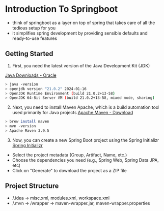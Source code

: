 # Introduction To Springboot

- think of springboot as a layer on top of spring that takes care of all the tedious setup for you
- it simplifies spring development by providing sensible defaults and ready-to-use features

## Getting Started

1. First, you need the latest version of the Java Development Kit (JDK)

[Java Downloads - Oracle](https://www.oracle.com/java/technologies/downloads/)

```bash
> java -version
> openjdk version "21.0.2" 2024-01-16  
> OpenJDK Runtime Environment (build 21.0.2+13-58)  
> OpenJDK 64-Bit Server VM (build 21.0.2+13-58, mixed mode, sharing)
```

2. Next, you need to install Maven Apache, which is a build automation tool used primarily for Java projects
[Apache Maven - Download](https://maven.apache.org/download.cgi)

```bash
> brew install maven
> mvn -version
> Apache Maven 3.9.5
```

3. Now, you can create a new Spring Boot project using the Spring Initializr
[Spring Initializr](https://start.spring.io/)
- Select the project metadata (Group, Artifact, Name, etc.)
- Choose the dependencies you need (e.g., Spring Web, Spring Data JPA, etc)
- Click on "Generate" to download the project as a ZIP file


## Project Structure

- /.idea
  -> misc.xml, modules.xml, workspace.xml
- /.mvn
  -> /wrapper
    -> maven-wrapper.jar, maven-wrapper.properties
